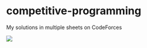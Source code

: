 # competitive-programming
My solutions in multiple sheets on CodeForces

![](https://www.google.com/url?sa=i&url=https%3A%2F%2Fgiphy.com%2Fexplore%2Fpositive-thinking-programming&psig=AOvVaw3b_st7g54xxoQyK9FeMdKJ&ust=1665910082335000&source=images&cd=vfe&ved=0CA0QjRxqFwoTCKjM4-ns4foCFQAAAAAdAAAAABAE)
